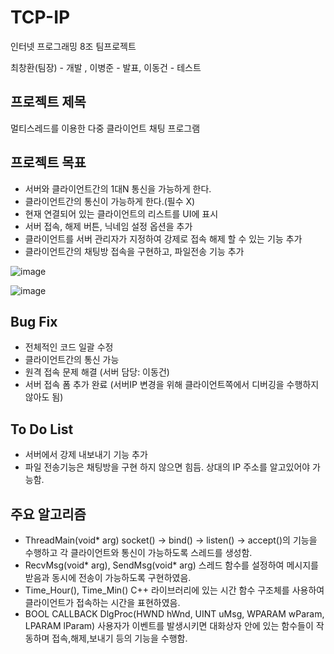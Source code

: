 # TCP-IP

인터넷 프로그래밍 8조 팀프로젝트 <br>

최창환(팀장) - 개발 , 이병준 - 발표, 이동건 - 테스트

## 프로젝트 제목

멀티스레드를 이용한 다중 클라이언트 채팅 프로그램

## 프로젝트 목표

- 서버와 클라이언트간의 1대N 통신을 가능하게 한다.
- 클라이언트간의 통신이 가능하게 한다.(필수 X)
- 현재 연결되어 있는 클라이언트의 리스트를 UI에 표시
- 서버 접속, 해제 버튼, 닉네임 설정 옵션을 추가
- 클라이언트를 서버 관리자가 지정하여 강제로 접속 해제 할 수 있는 기능 추가
- 클라이언트간의 채팅방 접속을 구현하고, 파일전송 기능 추가

![image](https://user-images.githubusercontent.com/57865037/143832904-8e0aaac2-ebc1-44fc-ab61-f13bc6b4f006.png)

![image](https://user-images.githubusercontent.com/57865037/143832926-7de60ec1-cd16-4257-a773-c607c985358a.png)

## Bug Fix

- 전체적인 코드 일괄 수정
- 클라이언트간의 통신 가능
- 원격 접속 문제 해결 (서버 담당: 이동건)
- 서버 접속 폼 추가 완료 (서버IP 변경을 위해 클라이언트쪽에서 디버깅을 수행하지 않아도 됨)

## To Do List

- 서버에서 강제 내보내기 기능 추가
- 파일 전송기능은 채팅방을 구현 하지 않으면 힘듬. 상대의 IP 주소를 알고있어야 가능함.

## 주요 알고리즘

- ThreadMain(void* arg) socket() -> bind() -> listen() -> accept()의 기능을 수행하고 각 클라이언트와 통신이 가능하도록 스레드를 생성함.
- RecvMsg(void* arg), SendMsg(void* arg) 스레드 함수를 설정하여 메시지를 받음과 동시에 전송이 가능하도록 구현하였음.
- Time_Hour(), Time_Min() C++ 라이브러리에 있는 시간 함수 구조체를 사용하여 클라이언트가 접속하는 시간을 표현하였음.
- BOOL CALLBACK DlgProc(HWND hWnd, UINT uMsg, WPARAM wParam, LPARAM lParam) 사용자가 이벤트를 발생시키면 대화상자 안에 있는 함수들이 작동하며 접속,해제,보내기 등의 기능을 수행함.
